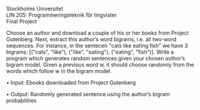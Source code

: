 
Stockholms Universitet<br>
LIN 205: Programmeringsteknik för lingvister<br>
Final Project

Choose an author and download a couple of his or her books from Project Gutenberg. Next, extract this author’s word bigrams, i.e. all two-word sequences. For instance, in the sentecen "cats like eating fish" we have 3 bigrams: [("cats", "like"), ("like", "eating"), ("eating", "fish")]. Write a program which generates random sentences given your chosen author’s bigram model. Given a previous word w, it should choose randomly from the words which follow w in the bigram model.

• Input: Ebooks downloaded from Project Gutenberg 

• Output: Randomly generated sentence using the author’s bigram probabilities

